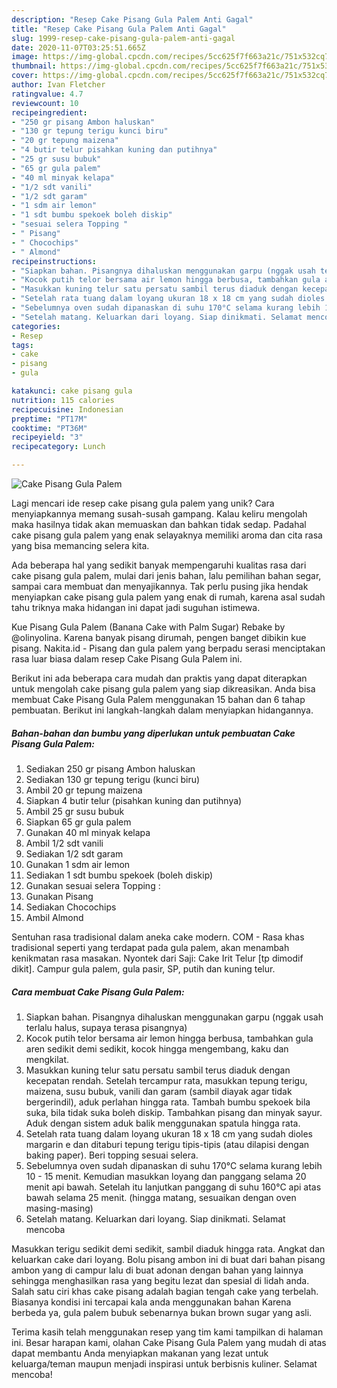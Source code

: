 ```yaml
---
description: "Resep Cake Pisang Gula Palem Anti Gagal"
title: "Resep Cake Pisang Gula Palem Anti Gagal"
slug: 1999-resep-cake-pisang-gula-palem-anti-gagal
date: 2020-11-07T03:25:51.665Z
image: https://img-global.cpcdn.com/recipes/5cc625f7f663a21c/751x532cq70/cake-pisang-gula-palem-foto-resep-utama.jpg
thumbnail: https://img-global.cpcdn.com/recipes/5cc625f7f663a21c/751x532cq70/cake-pisang-gula-palem-foto-resep-utama.jpg
cover: https://img-global.cpcdn.com/recipes/5cc625f7f663a21c/751x532cq70/cake-pisang-gula-palem-foto-resep-utama.jpg
author: Ivan Fletcher
ratingvalue: 4.7
reviewcount: 10
recipeingredient:
- "250 gr pisang Ambon haluskan"
- "130 gr tepung terigu kunci biru"
- "20 gr tepung maizena"
- "4 butir telur pisahkan kuning dan putihnya"
- "25 gr susu bubuk"
- "65 gr gula palem"
- "40 ml minyak kelapa"
- "1/2 sdt vanili"
- "1/2 sdt garam"
- "1 sdm air lemon"
- "1 sdt bumbu spekoek boleh diskip"
- "sesuai selera Topping "
- " Pisang"
- " Chocochips"
- " Almond"
recipeinstructions:
- "Siapkan bahan. Pisangnya dihaluskan menggunakan garpu (nggak usah terlalu halus, supaya terasa pisangnya)"
- "Kocok putih telor bersama air lemon hingga berbusa, tambahkan gula aren sedikit demi sedikit, kocok hingga mengembang, kaku dan mengkilat."
- "Masukkan kuning telur satu persatu sambil terus diaduk dengan kecepatan rendah. Setelah tercampur rata, masukkan tepung terigu, maizena, susu bubuk, vanili dan garam (sambil diayak agar tidak bergerindil), aduk perlahan hingga rata. Tambah bumbu spekoek bila suka, bila tidak suka boleh diskip. Tambahkan pisang dan minyak sayur. Aduk dengan sistem aduk balik menggunakan spatula hingga rata."
- "Setelah rata tuang dalam loyang ukuran 18 x 18 cm yang sudah dioles margarin e dan ditaburi tepung terigu tipis-tipis (atau dilapisi dengan baking paper). Beri topping sesuai selera."
- "Sebelumnya oven sudah dipanaskan di suhu 170°C selama kurang lebih 10 - 15 menit. Kemudian masukkan loyang dan panggang selama 20 menit api bawah. Setelah itu lanjutkan panggang di suhu 160°C api atas bawah selama 25 menit. (hingga matang, sesuaikan dengan oven masing-masing)"
- "Setelah matang. Keluarkan dari loyang. Siap dinikmati. Selamat mencoba"
categories:
- Resep
tags:
- cake
- pisang
- gula

katakunci: cake pisang gula 
nutrition: 115 calories
recipecuisine: Indonesian
preptime: "PT17M"
cooktime: "PT36M"
recipeyield: "3"
recipecategory: Lunch

---
```



![Cake Pisang Gula Palem](https://img-global.cpcdn.com/recipes/5cc625f7f663a21c/751x532cq70/cake-pisang-gula-palem-foto-resep-utama.jpg)

Lagi mencari ide resep cake pisang gula palem yang unik? Cara menyiapkannya memang susah-susah gampang. Kalau keliru mengolah maka hasilnya tidak akan memuaskan dan bahkan tidak sedap. Padahal cake pisang gula palem yang enak selayaknya memiliki aroma dan cita rasa yang bisa memancing selera kita.

Ada beberapa hal yang sedikit banyak mempengaruhi kualitas rasa dari cake pisang gula palem, mulai dari jenis bahan, lalu pemilihan bahan segar, sampai cara membuat dan menyajikannya. Tak perlu pusing jika hendak menyiapkan cake pisang gula palem yang enak di rumah, karena asal sudah tahu triknya maka hidangan ini dapat jadi suguhan istimewa.

Kue Pisang Gula Palem (Banana Cake with Palm Sugar) Rebake by @olinyolina. Karena banyak pisang dirumah, pengen banget dibikin kue pisang. Nakita.id - Pisang dan gula palem yang berpadu serasi menciptakan rasa luar biasa dalam resep Cake Pisang Gula Palem ini.


Berikut ini ada beberapa cara mudah dan praktis yang dapat diterapkan untuk mengolah cake pisang gula palem yang siap dikreasikan. Anda bisa membuat Cake Pisang Gula Palem menggunakan 15 bahan dan 6 tahap pembuatan. Berikut ini langkah-langkah dalam menyiapkan hidangannya.

<!--inarticleads1-->

##### Bahan-bahan dan bumbu yang diperlukan untuk pembuatan Cake Pisang Gula Palem:

1. Sediakan 250 gr pisang Ambon haluskan
1. Sediakan 130 gr tepung terigu (kunci biru)
1. Ambil 20 gr tepung maizena
1. Siapkan 4 butir telur (pisahkan kuning dan putihnya)
1. Ambil 25 gr susu bubuk
1. Siapkan 65 gr gula palem
1. Gunakan 40 ml minyak kelapa
1. Ambil 1/2 sdt vanili
1. Sediakan 1/2 sdt garam
1. Gunakan 1 sdm air lemon
1. Sediakan 1 sdt bumbu spekoek (boleh diskip)
1. Gunakan sesuai selera Topping :
1. Gunakan  Pisang
1. Sediakan  Chocochips
1. Ambil  Almond


Sentuhan rasa tradisional dalam aneka cake modern. COM - Rasa khas tradisional seperti yang terdapat pada gula palem, akan menambah kenikmatan rasa masakan. Nyontek dari Saji: Cake Irit Telur [tp dimodif dikit]. Campur gula palem, gula pasir, SP, putih dan kuning telur. 

<!--inarticleads2-->

##### Cara membuat Cake Pisang Gula Palem:

1. Siapkan bahan. Pisangnya dihaluskan menggunakan garpu (nggak usah terlalu halus, supaya terasa pisangnya)
1. Kocok putih telor bersama air lemon hingga berbusa, tambahkan gula aren sedikit demi sedikit, kocok hingga mengembang, kaku dan mengkilat.
1. Masukkan kuning telur satu persatu sambil terus diaduk dengan kecepatan rendah. Setelah tercampur rata, masukkan tepung terigu, maizena, susu bubuk, vanili dan garam (sambil diayak agar tidak bergerindil), aduk perlahan hingga rata. Tambah bumbu spekoek bila suka, bila tidak suka boleh diskip. Tambahkan pisang dan minyak sayur. Aduk dengan sistem aduk balik menggunakan spatula hingga rata.
1. Setelah rata tuang dalam loyang ukuran 18 x 18 cm yang sudah dioles margarin e dan ditaburi tepung terigu tipis-tipis (atau dilapisi dengan baking paper). Beri topping sesuai selera.
1. Sebelumnya oven sudah dipanaskan di suhu 170°C selama kurang lebih 10 - 15 menit. Kemudian masukkan loyang dan panggang selama 20 menit api bawah. Setelah itu lanjutkan panggang di suhu 160°C api atas bawah selama 25 menit. (hingga matang, sesuaikan dengan oven masing-masing)
1. Setelah matang. Keluarkan dari loyang. Siap dinikmati. Selamat mencoba


Masukkan terigu sedikit demi sedikit, sambil diaduk hingga rata. Angkat dan keluarkan cake dari loyang. Bolu pisang ambon ini di buat dari bahan pisang ambon yang di campur lalu di buat adonan dengan bahan yang lainnya sehingga menghasilkan rasa yang begitu lezat dan spesial di lidah anda. Salah satu ciri khas cake pisang adalah bagian tengah cake yang terbelah. Biasanya kondisi ini tercapai kala anda menggunakan bahan Karena berbeda ya, gula palem bubuk sebenarnya bukan brown sugar yang asli. 

Terima kasih telah menggunakan resep yang tim kami tampilkan di halaman ini. Besar harapan kami, olahan Cake Pisang Gula Palem yang mudah di atas dapat membantu Anda menyiapkan makanan yang lezat untuk keluarga/teman maupun menjadi inspirasi untuk berbisnis kuliner. Selamat mencoba!
